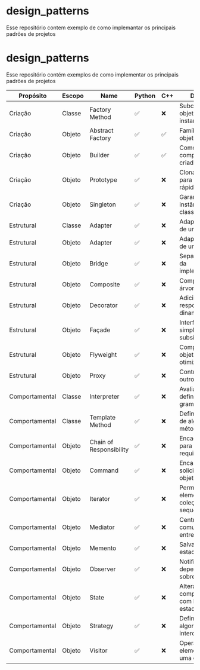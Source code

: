 # design_patterns
Esse repositório contem exemplo de como implemantar os principais padrões de projetos



# design_patterns
Esse repositório contém exemplos de como implementar os principais padrões de projetos

| Propósito     | Escopo  | Name                  | Python | C++  | Descrição                                      |
|--------------|---------|-----------------------|--------|------|------------------------------------------------|
| Criação      | Classe  | Factory Method        | ✅     | ❌   | Subclasse de objeto que é instanciada          |
| Criação      | Objeto  | Abstract Factory      | ✅     | ✅   | Famílias de objetos-produto                      |
| Criação      | Objeto  | Builder               | ✅     | ✅  | Como um objeto complexo é criado                 |
| Criação      | Objeto  | Prototype             | ✅     | ❌   | Clona objetos para criação rápida                |
| Criação      | Objeto  | Singleton             | ✅     | ❌   | Garante única instância de uma classe            |
| Estrutural   | Classe  | Adapter               | ✅     | ❌   | Adapta interface de uma classe                    |
| Estrutural   | Objeto  | Adapter               | ✅     | ❌   | Adapta interface de um objeto                     |
| Estrutural   | Objeto  | Bridge                | ✅     | ❌   | Separa abstração da implementação                 |
| Estrutural   | Objeto  | Composite             | ✅     | ❌   | Composição em árvore de objetos                   |
| Estrutural   | Objeto  | Decorator             | ✅     | ❌   | Adiciona responsabilidades dinamicamente          |
| Estrutural   | Objeto  | Façade                | ✅     | ❌   | Interface simplificada para subsistema             |
| Estrutural   | Objeto  | Flyweight             | ✅     | ❌   | Compartilha objetos para otimizar memória           |
| Estrutural   | Objeto  | Proxy                 | ✅     | ❌   | Controla acesso a outro objeto                      |
| Comportamental | Classe | Interpreter           | ✅     | ❌   | Avalia linguagem definida por gramática              |
| Comportamental | Classe | Template Method       | ✅     | ❌   | Define esqueleto de algoritmo em método base          |
| Comportamental | Objeto | Chain of Responsibility| ✅     | ❌   | Encadeia objetos para tratar requisições             |
| Comportamental | Objeto | Command               | ✅     | ❌   | Encapsula solicitação como objeto                      |
| Comportamental | Objeto | Iterator              | ✅     | ❌   | Permite acessar elementos de coleção sequencialmente  |
| Comportamental | Objeto | Mediator              | ✅     | ❌   | Centraliza comunicação entre objetos                  |
| Comportamental | Objeto | Memento               | ✅     | ❌   | Salva e restaura estado de objeto                      |
| Comportamental | Objeto | Observer              | ✅     | ❌   | Notifica dependentes sobre mudanças                    |
| Comportamental | Objeto | State                 | ✅     | ❌   | Altera comportamento com base no estado interno       |
| Comportamental | Objeto | Strategy              | ✅     | ❌   | Define família de algoritmos intercambiáveis           |
| Comportamental | Objeto | Visitor               | ✅     | ❌   | Operação sobre elementos de uma estrutura               |
